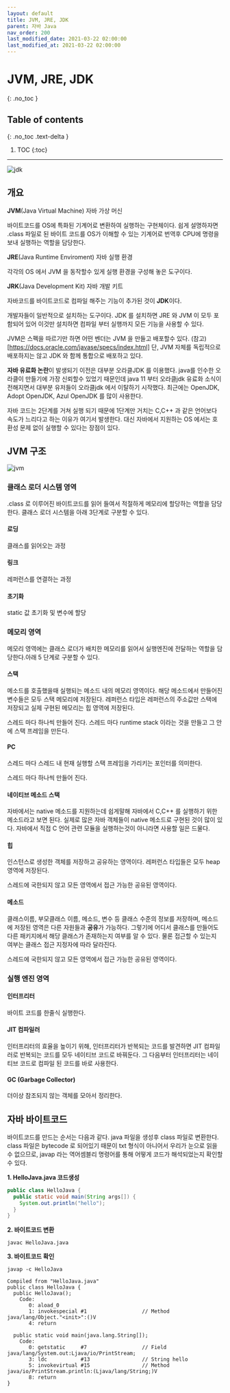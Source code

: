 ```yaml
---
layout: default
title: JVM, JRE, JDK
parent: 자바 Java
nav_order: 200
last_modified_date: 2021-03-22 02:00:00
last_modified_at: 2021-03-22 02:00:00
---
```


# JVM, JRE, JDK
{: .no_toc }

## Table of contents
{: .no_toc .text-delta }

1. TOC
{:toc}

---

![jdk](/meta/docs/java/jdk.png)

## 개요

**JVM**(Java Virtual Machine) 자바 가상 머신

바이트코드를 OS에 특화된 기계어로 변환하여 실행하는 구현체이다. 쉽게 설명하자면 .class 파일로 된 바이트 코드를 OS가 이해할 수 있는 기계어로 번역후 CPU에 명령을 보내 실행하는 역할을 담당한다.

**JRE**(Java Runtime Enviroment) 자바 실행 환경

각각의 OS 에서 JVM 을 동작할수 있게 실행 환경을 구성해 놓은 도구이다.

**JRK**(Java Development Kit) 자바 개발 키트

자바코드를 바이트코드로 컴파일 해주는 기능이 추가된 것이 **JDK**이다.  

개발자들이 일반적으로 설치하는 도구이다. JDK 를 설치하면 JRE 와 JVM 이 모두 포함되어 있어 이것만 설치하면 컴파일 부터 실행까지 모든 기능을 사용할 수 있다.

JVM은 스펙을 따르기만 하면 어떤 벤더는 JVM 을 만들고 배포할수 있다. (참고)[https://docs.oracle.com/javase/specs/index.html] 단, JVM 자체를 독립적으로 배포하지는 않고 JDK 와 함께 통합으로 배포하고 있다.

**자바 유료화 논란**이 발생되기 이전은 대부분 오라클JDK 를 이용했다. java를 인수한 오라클이 만들기에 가장 신뢰할수 있었기 때문인데 java 11 부터 오라클jdk 유료화 소식이 전해지면서 대부분 유저들이 오라클jdk 에서 이탈하기 시작했다. 최근에는 OpenJDK, Adopt OpenJDK, Azul OpenJDK 를 많이 사용한다.

자바 코드는 2단계를 거쳐 실행 되기 때문에 1단계만 거치는 C,C++ 과 같은 언어보다 속도가 느리다고 하는 이유가 여기서 발생한다. 대신 자바에서 지원하는 OS 에서는 호환성 문제 없이 실행할 수 있다는 장점이 있다.

## JVM 구조

![jvm](/meta/docs/java/jvm.png)

### 클래스 로더 시스템 영역

.class 로 이루어진 바이트코드를 읽어 들여서 적절하게 메모리에 할당하는 역할을 담당한다. 클래스 로더 시스템을 아래 3단계로 구분할 수 있다.

#### 로딩

클래스를 읽어오는 과정

#### 링크

레퍼런스를 연결하는 과정

#### 초기화

static 값 초기화 및 변수에 할당

### 메모리 영역

메모리 영역에는 클래스 로더가 배치한 메모리를 읽어서 실행엔진에 전달하는 역할을 담당한다.아래 5 단계로 구분할 수 있다.

#### 스택

메소드를 호출했을때 실행되는 메소드 내의 메모리 영역이다. 해당 메소드에서 만들어진 변수들은 모두 스택 메모리에 저장된다. 레퍼런스 타입은 레퍼런스의 주소값만 스택에 저장되고 실제 구현된 메모리는 힙 영역에 저장된다. 

스레드 마다 하나씩 만들어 진다. 스레드 마다 runtime stack 이라는 것을 만들고 그 안에 스택 프레임을 만든다.

#### PC

스레드 마다 스레드 내 현재 실행할 스택 프레임을 가리키는 포인터를 의미한다.

스레드 마다 하나씩 만들어 진다.

#### 네이티브 메소드 스택

자바에서는 native 메소드를 지원하는데 쉽게말해 자바에서 C,C++ 를 실행하기 위한 메소드라고 보면 된다. 실제로 많은 자바 객체들이 native 메소드로 구현된 것이 많이 있다. 자바에서 직접 C 언어 관련 모듈을 실행하는것이 아니라면 사용할 일은 드물다. 

#### 힙

인스턴스로 생성한 객체를 저장하고 공유하는 영역이다. 레퍼런스 타입들은 모두 heap 영역에 저장된다.

스레드에 국한되지 않고 모든 영역에서 접근 가능한 공유된 영역이다.

#### 메소드

클래스이름, 부모클래스 이름, 메소드, 변수 등 클래스 수준의 정보를 저장하며, 메소드에 저장된 영역은 다른 자원들과 **공유**가 가능하다. 그렇기에 어디서 클래스를 만들어도 다른 패키지에서 해당 클래스가 존재하는지 여부를 알 수 있다. 물론 접근할 수 있는지 여부는 클래스 접근 지정자에 따라 달라진다.

스레드에 국한되지 않고 모든 영역에서 접근 가능한 공유된 영역이다.

### 실행 엔진 영역

#### 인터프리터

바이트 코드를 한줄식 실행한다.

#### JIT 컴파일러

인터프리터의 효율을 높이기 위해, 인터프리터가 반복되는 코드를 발견하면 JIT 컴파일러로 반복되는 코드를 모두 네이티브 코드로 바꿔둔다. 그 다음부터 인터프리터는 네이티브 코드로 컴파일 된 코드를 바로 사용한다.

#### GC (Garbage Collector)

더이상 참조되지 않는 객체를 모아서 정리한다.

## 자바 바이트코드

바이트코드를 만드는 순서는 다음과 같다. java 파일을 생성후 class 파일로 변환한다. class 파일은 bytecode 로 되어있기 때문이 txt 형식이 아니어서 우리가 눈으로 읽을 수 없으므로, javap 라는 역어셈블리 명령어를 통해 어떻게 코드가 해석되었는지 확인할 수 있다. 


**1. HelloJava.java 코드생성**
```java
public class HelloJava {
  public static void main(String args[]) {
    System.out.println("hello");
  }
}
```

**2. 바이트코드 변환**
```
javac HelloJava.java
```

**3. 바이트코드 확인**
```
javap -c HelloJava

Compiled from "HelloJava.java"
public class HelloJava {
  public HelloJava();
    Code:
       0: aload_0
       1: invokespecial #1                  // Method java/lang/Object."<init>":()V
       4: return

  public static void main(java.lang.String[]);
    Code:
       0: getstatic     #7                  // Field java/lang/System.out:Ljava/io/PrintStream;
       3: ldc           #13                 // String hello
       5: invokevirtual #15                 // Method java/io/PrintStream.println:(Ljava/lang/String;)V
       8: return
}
```